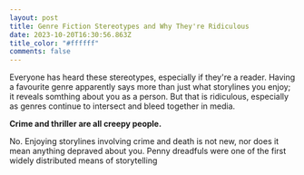 ```yaml
---
layout: post
title: Genre Fiction Stereotypes and Why They're Ridiculous
date: 2023-10-20T16:30:56.863Z
title_color: "#ffffff"
comments: false
---
```

E﻿veryone has heard these stereotypes, especially if they're a reader. Having a favourite genre apparently says more than just what storylines you enjoy; it reveals somthing about you as a person. But that is ridiculous, especially as genres continue to intersect and bleed together in media.

**C﻿rime and thriller are all creepy people.**

N﻿o. Enjoying storylines involving crime and death is not new, nor does it mean anything depraved about you. Penny dreadfuls were one of the first widely distributed means of storytelling
